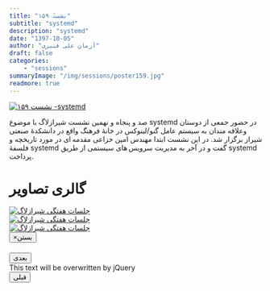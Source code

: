 ```yaml
---
title: "نشستٔ ۱۵۹"
subtitle: "systemd"
description: "systemd"
date: "1397-10-05"
author: "آرمان علی قنبری"
draft: false
categories:
    - "sessions"
summaryImage: "/img/sessions/poster159.jpg"
readmore: true
---
```

[![نشست ۱۵۹ -systemd  ](/img/sessions/poster159.jpg)](/img/sessions/poster159.jpg)

صد و پنجاه و نهمین نشست  شیرازلاگ با موضوع systemd در حضور جمعی از دوستان وعلاقه مندان به سیستم عامل گنو/لینوکس در خانهٔ فرهنگ واقع در دانشکدهٔ صنعتی شیراز برگزار شد. در این نشست ابتدا مهندس امین خزاعی مقدمه ای در مورد تاریخچه و فلسفهٔ systemd گفت و در آخر به مدیریت سرویس های سیستمی از طریق systemd پرداخت.
<!-- FIXME This code for gallery of pictures does not work correctly; And such a long HTML code should not be here. We can use hugo templates to generate a gallery for each session or post. -->
<div class="row">
    <div class="col-lg-12">
        <h1 class="page-header">گالری تصاویر</h1>    
            <div class="col-lg-4 col-md-4 col-xs-6 thumb">
            <a class="thumbnail" href="#" data-image-id="" data-toggle="modal" data-title="نشست هفتگی شیرازلاگ با حضور جمعی از دوستان" data-caption="" data-image="/img/IMG_3271.jpg" data-target="#image-gallery">
              <img class="img-responsive" src="/img/IMG_3271.jpg"
              alt="جلسات هفتگی شیرازلاگ">
            </a>
        </div>
            <div class="col-lg-4 col-md-4 col-xs-6 thumb">
            <a class="thumbnail" href="#" data-image-id="" data-toggle="modal" data-title="نشست هفتگی شیرازلاگ با حضور جمعی از دوستان" data-caption="" data-image="/img/IMG_3272.jpg" data-target="#image-gallery">
                <img class="img-responsive" src="/img/IMG_3272.jpg"
                alt="جلسات هفتگی شیرازلاگ">
            </a>
        </div>
            <div class="col-lg-4 col-md-4 col-xs-6 thumb">
            <a class="thumbnail" href="#" data-image-id="" data-toggle="modal" data-title="نشست هفتگی شیرازلاگ با حضور جمعی از دوستان" data-caption="" data-image="../..//img/IMG_3274.jpg" data-target="#image-gallery">
                <img class="img-responsive" src="../..//img/IMG_3274.jpg"
                alt="جلسات هفتگی شیرازلاگ">
            </a>
    </div>
<div class="modal fade" id="image-gallery" tabindex="-1" role="dialog" aria-labelledby="myModalLabel" aria-hidden="true">
    <div class="modal-dialog">
        <div class="modal-content">
            <div class="modal-header">
                <button type="button" class="close" data-dismiss="modal"><span aria-hidden="true">×</span><span class="sr-only">بستن</span></button>
                <h4 class="modal-title" id="image-gallery-title"></h4>
            </div>
            <div class="modal-body">
                <img id="image-gallery-image" class="img-responsive" src="">
            </div>
            <div class="modal-footer">
                <div class="col-md-2">
                    <button type="button" class="btn btn-primary" id="show-previous-image">بعدی</button>
                </div>
                <div class="col-md-8 text-justify" id="image-gallery-caption">
                    This text will be overwritten by jQuery
                </div>
                <div class="col-md-2">
                    <button type="button" id="show-next-image" class="btn btn-default">قبلی</button>
                </div>
            </div>
        </div>
    </div>
</div>
